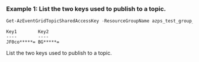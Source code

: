 ### Example 1: List the two keys used to publish to a topic.
```powershell
Get-AzEventGridTopicSharedAccessKey -ResourceGroupName azps_test_group_eventgrid -TopicName azps-topic
```

```output
Key1        Key2
----        ----
JF0co*****= BG*****=
```

List the two keys used to publish to a topic.